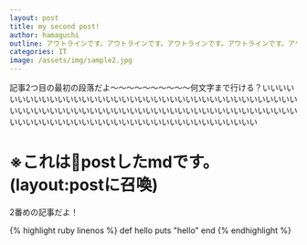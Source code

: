 ```yaml
---
layout: post
title: my second post!
author: hamaguchi
outline: アウトラインです。アウトラインです。アウトラインです。アウトラインです。アウトラインです。アウトラインです。アウトラインです。
categories: IT
image: /assets/img/sample2.jpg
---
```


記事2つ目の最初の段落だよ〜〜〜〜〜〜〜〜〜〜何文字まで行ける？いいいいいいいいいいいいいいいいいいいいいいいいいいいいいいいいいいいいいいいいいいいいいいいいいいいいいいいいいいいいいいいいいいいいいいいいいいいいいいいいいいいいいいいいいいいいいいいいいいいいいいいいいいい

# ※これはpostしたmdです。(layout:postに召喚)

2番めの記事だよ！

{% highlight ruby linenos %}
def hello
  puts "hello"
end
{% endhighlight %}
